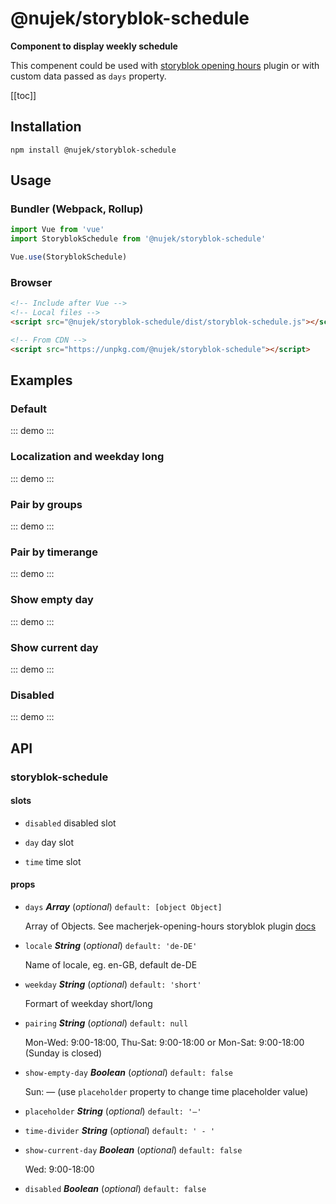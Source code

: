 # @nujek/storyblok-schedule

**Component to display weekly schedule**

This compenent could be used with [storyblok opening hours](https://www.notion.so/OpeningHours-Component-41cadbfd790749c29dbe535af1097de0) plugin or with custom data passed as `days` property.

[[toc]]

## Installation

```
npm install @nujek/storyblok-schedule
```

## Usage

### Bundler (Webpack, Rollup)

```js
import Vue from 'vue'
import StoryblokSchedule from '@nujek/storyblok-schedule'

Vue.use(StoryblokSchedule)
```

### Browser

```html
<!-- Include after Vue -->
<!-- Local files -->
<script src="@nujek/storyblok-schedule/dist/storyblok-schedule.js"></script>

<!-- From CDN -->
<script src="https://unpkg.com/@nujek/storyblok-schedule"></script>
```

## Examples

### Default

::: demo
<storyblok-schedule></storyblok-schedule>
:::

### Localization and weekday long

::: demo
<storyblok-schedule locale="ru-RU" weekday="long"></storyblok-schedule>
:::

### Pair by groups

::: demo
<storyblok-schedule pairing="groups"></storyblok-schedule>
:::

### Pair by timerange

::: demo
<storyblok-schedule pairing="timerange" locale="uk-UA"></storyblok-schedule>
:::

### Show empty day

::: demo
<storyblok-schedule :show-empty-day="true"></storyblok-schedule>
:::

### Show current day

::: demo
<storyblok-schedule :show-current-day="true"></storyblok-schedule>
:::

### Disabled

::: demo
<storyblok-schedule :disabled="true"></storyblok-schedule>
:::

<!-- The API section is auto generated, don't touch please -->

## API

### storyblok-schedule 

#### slots 

- `disabled` disabled slot 

- `day` day slot 

- `time` time slot 

#### props 

- `days` ***Array*** (*optional*) `default: [object Object]` 

  Array of Objects. See macherjek-opening-hours storyblok plugin [docs](https://www.notion.so/OpeningHours-Component-41cadbfd790749c29dbe535af1097de0) 

- `locale` ***String*** (*optional*) `default: 'de-DE'` 

  Name of locale, eg. en-GB, default de-DE 

- `weekday` ***String*** (*optional*) `default: 'short'` 

  Formart of weekday short/long 

- `pairing` ***String*** (*optional*) `default: null` 

  Mon-Wed: 9:00-18:00, Thu-Sat: 9:00-18:00
  or Mon-Sat: 9:00-18:00 (Sunday is closed) 

- `show-empty-day` ***Boolean*** (*optional*) `default: false` 

  Sun: — (use `placeholder` property to change time placeholder value) 

- `placeholder` ***String*** (*optional*) `default: '—'` 

- `time-divider` ***String*** (*optional*) `default: ' - '` 

- `show-current-day` ***Boolean*** (*optional*) `default: false` 

  Wed: 9:00-18:00 

- `disabled` ***Boolean*** (*optional*) `default: false` 
